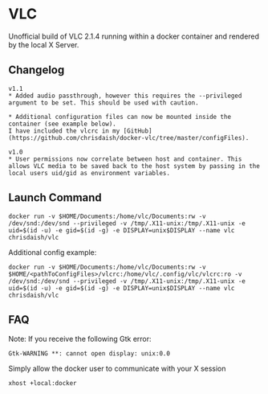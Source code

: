 VLC
===

Unofficial build of VLC 2.1.4 running within a docker container and rendered by the local X Server.

Changelog
---------
```
v1.1
* Added audio passthrough, however this requires the --privileged argument to be set. This should be used with caution.

* Additional configuration files can now be mounted inside the container (see example below).
I have included the vlcrc in my [GitHub](https://github.com/chrisdaish/docker-vlc/tree/master/configFiles).

v1.0
* User permissions now correlate between host and container. This allows VLC media to be saved back to the host system by passing in the local users uid/gid as environment variables.
```

Launch Command
---------------
```
docker run -v $HOME/Documents:/home/vlc/Documents:rw -v /dev/snd:/dev/snd --privileged -v /tmp/.X11-unix:/tmp/.X11-unix -e uid=$(id -u) -e gid=$(id -g) -e DISPLAY=unix$DISPLAY --name vlc chrisdaish/vlc
```

Additional config example:

```
docker run -v $HOME/Documents:/home/vlc/Documents:rw -v $HOME/<pathToConfigFiles>/vlcrc:/home/vlc/.config/vlc/vlcrc:ro -v /dev/snd:/dev/snd --privileged -v /tmp/.X11-unix:/tmp/.X11-unix -e uid=$(id -u) -e gid=$(id -g) -e DISPLAY=unix$DISPLAY --name vlc chrisdaish/vlc
```

FAQ
---
Note: If you receive the following Gtk error:

```
Gtk-WARNING **: cannot open display: unix:0.0
```
Simply allow the docker user to communicate with your X session

```
xhost +local:docker
```

